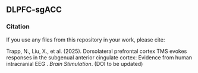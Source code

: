 ## DLPFC-sgACC
### Citation
If you use any files from this repository in your work, please cite:

Trapp, N., Liu, X., et al. (2025). Dorsolateral prefrontal cortex TMS evokes responses in the subgenual anterior cingulate cortex: Evidence from human intracranial EEG
. *Brain Stimulation*. (DOI to be updated)
